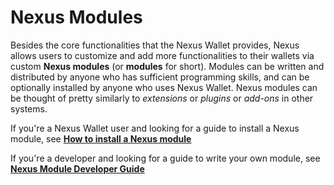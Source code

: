 # Nexus Modules

Besides the core functionalities that the Nexus Wallet provides, Nexus allows users to customize and add more functionalities to their wallets via custom __Nexus modules__ (or __modules__ for short). Modules can be written and distributed by anyone who has sufficient programming skills, and can be optionally installed by anyone who uses Nexus Wallet. Nexus modules can be thought of pretty similarly to _extensions_ or _plugins_ or _add-ons_ in other systems.

If you're a Nexus Wallet user and looking for a guide to install a Nexus module, see **[How to install a Nexus module](./how-to-install.md)**

If you're a developer and looking for a guide to write your own module, see **[Nexus Module Developer Guide](./developer-guide)**

